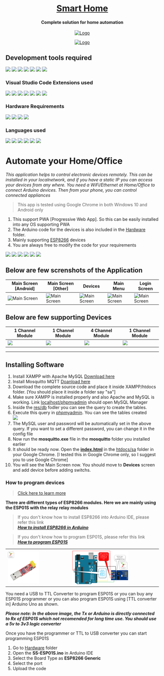 <a href="https://smartaccess.erratums.com/?platform=android"><h1 align="center">Smart Home</h1></a>
<h4 align="center">Complete solution for home automation</h4>

<p align="center">
    <a href="https://erratums.com"><img alt="Logo" src="https://raw.githubusercontent.com/ajumalp/Smart-Home/master/Other/Images/Logo/erratums%20128x128.png" width="100"></a>    
</p>
<p align="center">
    <a href="https://smartaccess.erratums.com/?platform=android"><img alt="Logo" src="https://img.shields.io/badge/Live%20Demo-v1.0-red"></a>    
</p>

## Development tools required 
[![](https://img.shields.io/badge/Visual%20Studio%20Code-1.46-blue)](https://code.visualstudio.com/)
[![](https://img.shields.io/badge/Arduino%20IDE-1.8.12-00979D)](https://www.arduino.cc/en/Main/Software)
[![](https://img.shields.io/badge/XAMPP-3.2.4-F06F25)](https://www.apachefriends.org/download.html)
![](https://img.shields.io/badge/PHP-7.2%20[XAMPP]-8892BF)
![](https://img.shields.io/badge/MySQL-XAMPP-4479A1)
[![](https://img.shields.io/badge/MQTT-Mosquitto-blueviolet)](https://mosquitto.org/download/)
[![](https://img.shields.io/badge/Onsen%20UI-2.10-F02E29)](https://onsen.io/)

### Visual Studio Code Extensions used 
[![](https://img.shields.io/badge/Arduino-Microsoft-blue)](https://marketplace.visualstudio.com/items?itemName=vsciot-vscode.vscode-arduino#review-details)
[![](https://img.shields.io/badge/C%2FC%2B%2B-Microsoft-blue)](https://marketplace.visualstudio.com/items?itemName=ms-vscode.cpptools#review-details)
[![](https://img.shields.io/badge/Debugger%20For%20Chrome-Microsoft-blue)](https://marketplace.visualstudio.com/items?itemName=msjsdiag.debugger-for-chrome#review-details)
[![](https://img.shields.io/badge/HTML%20CSS%20Support-ecmel-lightgrey)](https://marketplace.visualstudio.com/items?itemName=ecmel.vscode-html-css#review-details)
[![](https://img.shields.io/badge/JavaScript%20(ES6)%20code%20snippets-charalampos%20karypidis-yellow)](https://marketplace.visualstudio.com/items?itemName=xabikos.JavaScriptSnippets#review-details)
[![](https://img.shields.io/badge/PHP%20Debug-Felix%20Becker-blueviolet)](https://marketplace.visualstudio.com/items?itemName=felixfbecker.php-debug#review-details)
[![](https://img.shields.io/badge/PHP%20Intelephense-Ben%20Mewburn-blueviolet)](https://marketplace.visualstudio.com/items?itemName=bmewburn.vscode-intelephense-client#review-details)

### Hardware Requirements 
![](https://img.shields.io/badge/ESP01S-ESP8266-red)
[![](https://img.shields.io/badge/USB%20to%20TTL%20converter-ESP01S%20Programmer-red)](https://github.com/ajumalp/Smart-Home/wiki/How-to-program-ESP01S)
![](https://img.shields.io/badge/Relay%20Module-Single%20or%20Multi%20Channel-red)
![](https://img.shields.io/badge/Power%20Supply-5%20Volt-red)

### Languages used 
![](https://img.shields.io/badge/Arduino-C++-00979D)
![](https://img.shields.io/badge/PHP-7.2-blue)
![](https://img.shields.io/badge/SQL-MySQL-blue)
![](https://img.shields.io/badge/HTML-blue)
![](https://img.shields.io/badge/Java%20Script-blue)
![](https://img.shields.io/badge/CSS-blue)

# Automate your Home/Office      
_This application helps to control electronic devices remotely. This can be installed in your localnetwork, and if you have a static IP you can access your devices from any where. You need a WiFi/Ethernet at Home/Office to connect Arduino devices. Then from your phone, you can control connected appliances_    

> This app is tested using Google Chrome in both Windows 10 and Android only      

1. This support PWA [Progressive Web App]. So this can be easily installed into any OS supporting PWA
1. The Arduino code for the devices is also included in the [Hardware](https://github.com/ajumalp/Smart-Home/tree/master/Smart-Access/Hardware) folder. 
1. Mainly supporting [ESP8266](https://github.com/Erratums/ESP8266/wiki) devices 
1. You are always free to modify the code for your requirements 

[![](https://img.shields.io/badge/Live%20Demo-v1.0-red)](https://smartaccess.erratums.com/?platform=android)
[![](https://img.shields.io/github/license/ajumalp/Smart-Home)](https://github.com/ajumalp/Smart-Home/blob/master/LICENSE.md)
[![](https://img.shields.io/github/deployments/ajumalp/Smart-Home/github-pages)](https://ajumalp.github.io/Smart-Home/)
![](https://img.shields.io/github/last-commit/ajumalp/Smart-Home)
![](https://img.shields.io/github/languages/code-size/ajumalp/Smart-Home)
![](https://img.shields.io/github/repo-size/ajumalp/Smart-Home)

## Below are few screnshots of the Application     
|Main Screen [Android]|Main Screen [Other]|Devices|Main Menu|Login Screen|
|-|-|-|-|-|
|![Main Screen](https://raw.githubusercontent.com/ajumalp/Smart-Home/master/Other/Images/Screenshots/sa-android-screen.jpg)|![Main Screen](https://raw.githubusercontent.com/ajumalp/Smart-Home/master/Other/Images/Screenshots/sa-iphone-screen.jpg)|![Main Screen](https://raw.githubusercontent.com/ajumalp/Smart-Home/master/Other/Images/Screenshots/sa-device-list.jpg)|![Main Screen](https://raw.githubusercontent.com/ajumalp/Smart-Home/master/Other/Images/Screenshots/sa-menu-screen.jpg)|![Main Screen](https://raw.githubusercontent.com/ajumalp/Smart-Home/master/Other/Images/Screenshots/sa-login-screen.jpg)|     

## Below are few supporting Devices     
|1 Channel Module|1 Channel Module|4 Channel Module|1 Channel Module|
|-|-|-|-|
|![](https://raw.githubusercontent.com/ajumalp/Smart-Home/master/Other/Images/Devices/1-ch-relay-module.png)|![](https://raw.githubusercontent.com/ajumalp/Smart-Home/master/Other/Images/Devices/2-ch-relay-module.png)|![](https://raw.githubusercontent.com/ajumalp/Smart-Home/master/Other/Images/Devices/4-ch-relay-module.png)|![](https://raw.githubusercontent.com/ajumalp/Smart-Home/master/Other/Images/Devices/esp8266-1-ch-relay-module.png)|

---    

## Installing Software    
1. Install XAMPP with Apache MySQL [Download here](https://www.apachefriends.org/download.html)
1. Install Mosquitto MQTT [Doanload here](https://mosquitto.org/download/)
1. Download the complete source code and place it inside XAMPP/htdocs folder. [You should place it inside a folder say "sa"]
1. Make sure XAMPP is installed properly and also Apache and MySQL is working. Link [localhost/phpmyadmin](http://localhost/phpmyadmin/) should open MySQL Manager 
1. Inside the [res/db](https://github.com/ajumalp/Smart-Home/tree/master/Smart-Access/res/db) fodler you can see the query to create the tables. 
1. Execute this query in [phpmyadmin](http://localhost/phpmyadmin/server_sql.php). You can see the tables created      
![](https://raw.githubusercontent.com/ajumalp/Smart-Home/master/Other/Images/Screenshots/sql-tables.png)      
1. The MySQL user and password will be automatically set in the above query. If you want to set a different password, you can change it in the config file 
1. Now run the **mosquitto.exe** file in the **mosquitto** folder you installed earlier 
1. It should be ready now. Open the [**index.html**](http://localhost/sa/index.html) in the [htdocs/sa](http://localhost/sa/) folder in your Google Chrome. [I tested this in Google Chrome only, so I suggest you to use Google Chrome]
1. You will see the Main Screen now. You should move to **Devices** screen and add device before adding switchs.

### How to program devices     
>[Click here to learn more](https://github.com/ajumalp/Smart-Home/wiki/How-to-program-Devices)       
     
**There are different types of ESP8266 modules. Here we are mainly using the ESP01S with the relay relay modules**      
      
> If you don't know how to install ESP8266 into Arduino IDE, please refer this link    
[**_How to install ESP8266 in Arduino_**](https://github.com/ajumalp/Smart-Home/wiki/How-to-Install-esp8266-on-Arduino)     

> If you don't know how to program ESP01S, please refer this link    
[**_How to program ESP01S_**](https://github.com/ajumalp/Smart-Home/wiki/How-to-program-ESP01S)

<table cellspacing="0" cellpadding="0">
    <tr>
        <th>
            <a href="https://github.com/ajumalp/Smart-Home/wiki/How-to-program-ESP01S"><img src="https://raw.githubusercontent.com/Erratums/ESP8266/master/images/esp01-progrm.png"/></a>
        </th>
        <th>
            <img src="https://raw.githubusercontent.com/Erratums/ESP8266/master/images/esp01-program-using-arduino-uno.png" width="50%"/>
        </th>
    </tr>
</table>      
You need a USB to TTL Converter to program ESP01S or you can buy any ESP01S programmer or you can also program ESP01S using [TTL converter in] Arduino Uno as shown.     

**_Please note: In the above image, the Tx or Arduino is directly connected to Rx of ESP01S which not recomended for long time use. You should use a 5v to 3v3 logic converter_**     
       
Once you have the programmer or TTL to USB converter you can start programming ESP01S     

1. Go to [Hardware](https://github.com/ajumalp/Smart-Home/tree/master/Smart-Access/Hardware) folder
1. Open the **SS-ESP01S.ino** in Arduino IDE
1. Select the Board Type as **ESP8266 Generic**
1. Select the port 
1. Upload the code 
